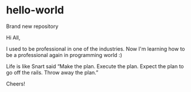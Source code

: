 # hello-world
Brand new repository

Hi All, 

I used to be professional in one of the industries. Now I'm learning how to be a professional again in programming world :) 

Life is like Snart said “Make the plan. Execute the plan. Expect the plan to go off the rails. Throw away the plan.”

Cheers!


